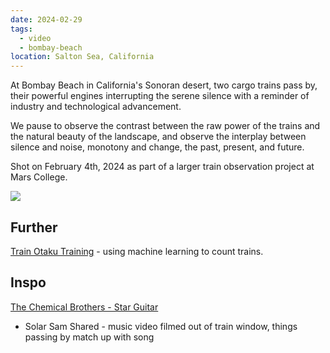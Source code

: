 ```yaml
---
date: 2024-02-29
tags:
  - video
  - bombay-beach
location: Salton Sea, California
---
```

  
At Bombay Beach in California's Sonoran desert, two cargo trains pass by, their powerful engines interrupting the serene silence with a reminder of industry and technological advancement.  
  
We pause to observe the contrast between the raw power of the trains and the natural beauty of the landscape, and observe the interplay between silence and noise, monotony and change, the past, present, and future.  
  
Shot on February 4th, 2024 as part of a larger train observation project at Mars College.

![](https://youtu.be/cu6LHCx3e1E)


## Further
[Train Otaku Training](Train%20Otaku%20Training.md) - using machine learning to count trains. 

## Inspo

 [The Chemical Brothers - Star Guitar ](https://www.youtube.com/watch?v=0S43IwBF0uM)
 - Solar Sam Shared - music video filmed out of train window, things passing by match up with song

